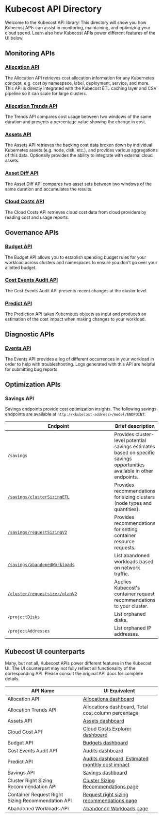 # Kubecost API Directory

Welcome to the Kubecost API library! This directory will show you how Kubecost APIs can assist in monitoring, maintaining, and optimizing your cloud spend. Learn also how Kubecost APIs power different features of the UI below.

## Monitoring APIs

### [**Allocation API**](api-allocation.md)

The Allocation API retrieves cost allocation information for any Kubernetes concept, e.g. cost by namespace, label, deployment, service, and more. This API is directly integrated with the Kubecost ETL caching layer and CSV pipeline so it can scale for large clusters.

### [Allocation Trends API](allocation-trends-api.md)

The Trends API compares cost usage between two windows of the same duration and presents a percentage value showing the change in cost.

### [**Assets API**](assets-api.md)

The Assets API retrieves the backing cost data broken down by individual Kubernetes assets (e.g. node, disk, etc.), and provides various aggregations of this data. Optionally provides the ability to integrate with external cloud assets.

### [Asset Diff API](asset-diff.md)

The Asset Diff API compares two asset sets between two windows of the same duration and accumulates the results.

### [Cloud Costs API](cloud-cost-api/)

The Cloud Costs API retrieves cloud cost data from cloud providers by reading cost and usage reports.

## Governance APIs

### [Budget API](budget-api.md)

The Budget API allows you to establish spending budget rules for your workload across clusters and namespaces to ensure you don't go over your allotted budget.

### [Cost Events Audit API](cost-events-audit-api.md)

The Cost Events Audit API presents recent changes at the cluster level.

### [Predict API](spec-cost-prediction-api.md)

The Prediction API takes Kubernetes objects as input and produces an estimation of the cost impact when making changes to your workload.

## Diagnostic APIs

### [**Events API**](api-events.md)

The Events API provides a log of different occurrences in your workload in order to help with troubleshooting. Logs generated with this API are helpful for submitting bug reports.

## Optimization APIs

### Savings API

Savings endpoints provide cost optimization insights. The following savings endpoints are available at `http://<kubecost-address>/model/ENDPOINT`:

<table><thead><tr><th width="342">Endpoint</th><th>Brief description</th></tr></thead><tbody><tr><td><code>/savings</code></td><td>Provides cluster-level potential savings estimates based on specific savings opportunities available in other endpoints.</td></tr><tr><td><a href="broken-reference"><code>/savings/clusterSizingETL</code></a></td><td>Provides recommendations for sizing clusters (node types and quantities).</td></tr><tr><td><a href="api-request-right-sizing-v2.md"><code>/savings/requestSizingV2</code></a></td><td>Provides recommendations for setting container resource requests.</td></tr><tr><td><a href="api-abandoned-workloads.md"><code>/savings/abandonedWorkloads</code></a></td><td>List abandoned workloads based on network traffic.</td></tr><tr><td><a href="api-request-recommendation-apply.md"><code>/cluster/requestsizer/planV2</code></a></td><td>Applies Kubecost's container request recommendations to your cluster.</td></tr><tr><td><code>/projectDisks</code></td><td>List orphaned disks.</td></tr><tr><td><code>/projectAddresses</code></td><td>List orphaned IP addresses.</td></tr></tbody></table>

## Kubecost UI counterparts

Many, but not all, Kubecost APIs power different features in the Kubecost UI. The UI counterpart may not fully reflect all functionality of the corresponding API. Please consult the original API docs for complete details.

| API Name                                          | UI Equivalent                                                                                                                                                               |
| ------------------------------------------------- | --------------------------------------------------------------------------------------------------------------------------------------------------------------------------- |
| Allocation API                                    | [Allocations dashboard](../../using-kubecost/navigating-the-kubecost-ui/cost-allocation/)                                                                                   |
| Allocation Trends API                             | Allocations dashboard, Total cost column percentage                                                                                                                         |
| Assets API                                        | [Assets dashboard](../../using-kubecost/navigating-the-kubecost-ui/assets.md)                                                                                               |
| Cloud Cost API                                    | [Cloud Costs Explorer dashboard](../../using-kubecost/navigating-the-kubecost-ui/cloud-costs-explorer.md)                                                                   |
| Budget API                                        | [Budgets dashboard](../../using-kubecost/navigating-the-kubecost-ui/budgets.md)                                                                                             |
| Cost Events Audit API                             | [Audits dashboard](../../using-kubecost/navigating-the-kubecost-ui/audits.md)                                                                                               |
| Predict API                                       | [Audits dashboard, Estimated monthly cost impact](../../using-kubecost/navigating-the-kubecost-ui/audits.md#estimated-monthly-cost-impact)                                  |
| Savings API                                       | [Savings dashboard](../../using-kubecost/navigating-the-kubecost-ui/savings.md)                                                                                             |
| Cluster Right Sizing Recommendation API           | [Cluster Sizing Recommendations page](../../using-kubecost/navigating-the-kubecost-ui/savings/cluster-right-sizing-recommendations/cluster-right-sizing-recommendations.md) |
| Container Request Right Sizing Recommendation API | [Request right sizing recommendations page](../../using-kubecost/navigating-the-kubecost-ui/savings/auto-request-sizing/auto-request-sizing.md)                             |
| Abandoned Workloads API                           | [Abandoned Workloads page](../../using-kubecost/navigating-the-kubecost-ui/savings/abandoned-workloads.md)                                                                  |
